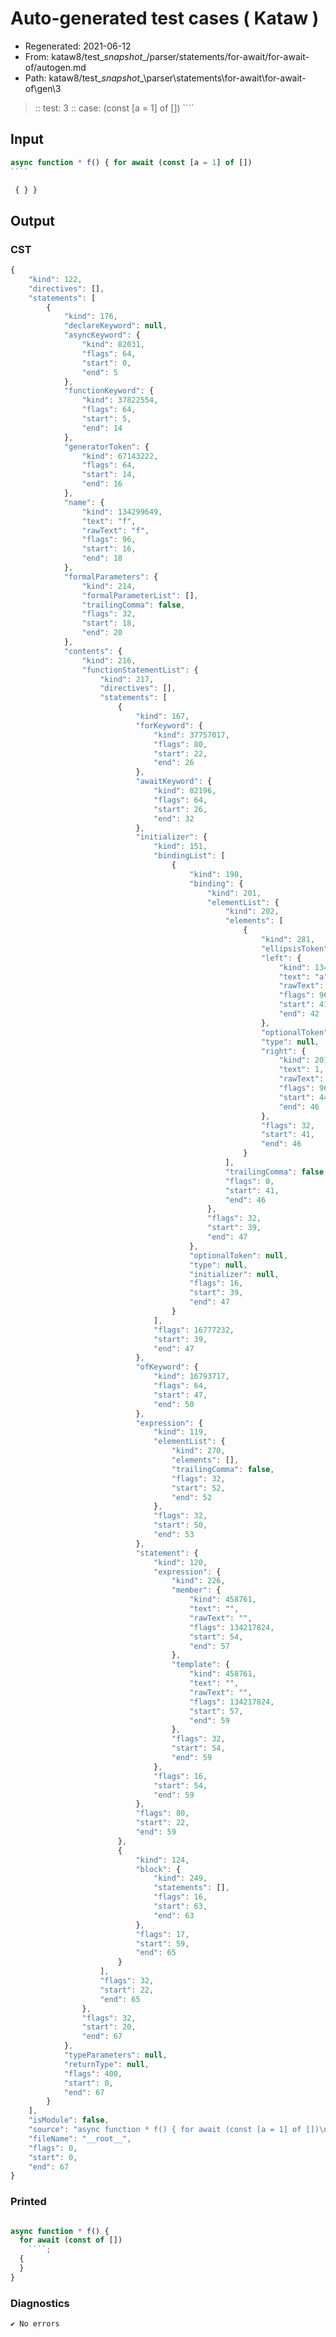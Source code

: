 # Auto-generated test cases ( Kataw )
- Regenerated: 2021-06-12
- From: kataw8/test\__snapshot__/parser/statements/for-await/for-await-of/autogen.md
- Path: kataw8/test\__snapshot__\parser\statements\for-await\for-await-of\gen\3
> :: test: 3
> :: case: (const [a = 1] of [])
>          ````
>          
>          
## Input

`````js
async function * f() { for await (const [a = 1] of [])
````

 { } }
`````
## Output

### CST

```javascript
{
    "kind": 122,
    "directives": [],
    "statements": [
        {
            "kind": 176,
            "declareKeyword": null,
            "asyncKeyword": {
                "kind": 82031,
                "flags": 64,
                "start": 0,
                "end": 5
            },
            "functionKeyword": {
                "kind": 37822554,
                "flags": 64,
                "start": 5,
                "end": 14
            },
            "generatorToken": {
                "kind": 67143222,
                "flags": 64,
                "start": 14,
                "end": 16
            },
            "name": {
                "kind": 134299649,
                "text": "f",
                "rawText": "f",
                "flags": 96,
                "start": 16,
                "end": 18
            },
            "formalParameters": {
                "kind": 214,
                "formalParameterList": [],
                "trailingComma": false,
                "flags": 32,
                "start": 18,
                "end": 20
            },
            "contents": {
                "kind": 216,
                "functionStatementList": {
                    "kind": 217,
                    "directives": [],
                    "statements": [
                        {
                            "kind": 167,
                            "forKeyword": {
                                "kind": 37757017,
                                "flags": 80,
                                "start": 22,
                                "end": 26
                            },
                            "awaitKeyword": {
                                "kind": 82196,
                                "flags": 64,
                                "start": 26,
                                "end": 32
                            },
                            "initializer": {
                                "kind": 151,
                                "bindingList": [
                                    {
                                        "kind": 190,
                                        "binding": {
                                            "kind": 201,
                                            "elementList": {
                                                "kind": 202,
                                                "elements": [
                                                    {
                                                        "kind": 281,
                                                        "ellipsisToken": null,
                                                        "left": {
                                                            "kind": 134299649,
                                                            "text": "a",
                                                            "rawText": "a",
                                                            "flags": 96,
                                                            "start": 41,
                                                            "end": 42
                                                        },
                                                        "optionalToken": null,
                                                        "type": null,
                                                        "right": {
                                                            "kind": 201392130,
                                                            "text": 1,
                                                            "rawText": "1",
                                                            "flags": 96,
                                                            "start": 44,
                                                            "end": 46
                                                        },
                                                        "flags": 32,
                                                        "start": 41,
                                                        "end": 46
                                                    }
                                                ],
                                                "trailingComma": false,
                                                "flags": 0,
                                                "start": 41,
                                                "end": 46
                                            },
                                            "flags": 32,
                                            "start": 39,
                                            "end": 47
                                        },
                                        "optionalToken": null,
                                        "type": null,
                                        "initializer": null,
                                        "flags": 16,
                                        "start": 39,
                                        "end": 47
                                    }
                                ],
                                "flags": 16777232,
                                "start": 39,
                                "end": 47
                            },
                            "ofKeyword": {
                                "kind": 16793717,
                                "flags": 64,
                                "start": 47,
                                "end": 50
                            },
                            "expression": {
                                "kind": 119,
                                "elementList": {
                                    "kind": 270,
                                    "elements": [],
                                    "trailingComma": false,
                                    "flags": 32,
                                    "start": 52,
                                    "end": 52
                                },
                                "flags": 32,
                                "start": 50,
                                "end": 53
                            },
                            "statement": {
                                "kind": 120,
                                "expression": {
                                    "kind": 226,
                                    "member": {
                                        "kind": 458761,
                                        "text": "",
                                        "rawText": "",
                                        "flags": 134217824,
                                        "start": 54,
                                        "end": 57
                                    },
                                    "template": {
                                        "kind": 458761,
                                        "text": "",
                                        "rawText": "",
                                        "flags": 134217824,
                                        "start": 57,
                                        "end": 59
                                    },
                                    "flags": 32,
                                    "start": 54,
                                    "end": 59
                                },
                                "flags": 16,
                                "start": 54,
                                "end": 59
                            },
                            "flags": 80,
                            "start": 22,
                            "end": 59
                        },
                        {
                            "kind": 124,
                            "block": {
                                "kind": 249,
                                "statements": [],
                                "flags": 16,
                                "start": 63,
                                "end": 63
                            },
                            "flags": 17,
                            "start": 59,
                            "end": 65
                        }
                    ],
                    "flags": 32,
                    "start": 22,
                    "end": 65
                },
                "flags": 32,
                "start": 20,
                "end": 67
            },
            "typeParameters": null,
            "returnType": null,
            "flags": 400,
            "start": 0,
            "end": 67
        }
    ],
    "isModule": false,
    "source": "async function * f() { for await (const [a = 1] of [])\n````\n\n { } }",
    "fileName": "__root__",
    "flags": 0,
    "start": 0,
    "end": 67
}
```

### Printed

```javascript

async function * f() {
  for await (const of [])
    ````;
  {
  }
}
```

### Diagnostics

```javascript
✔ No errors
```

